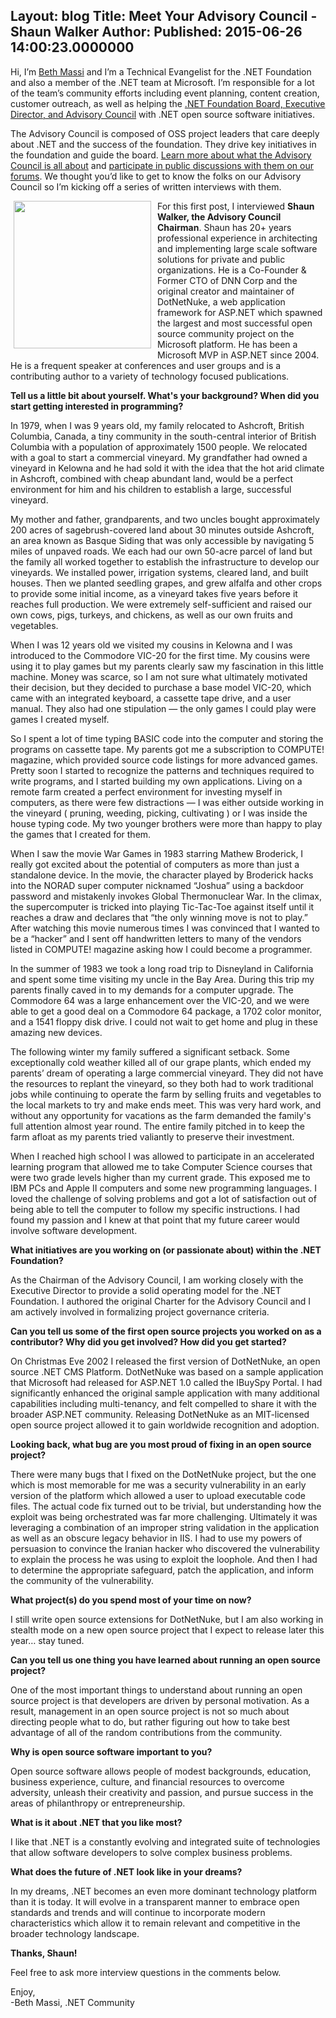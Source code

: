 Layout: blog
Title: Meet Your Advisory Council - Shaun Walker
Author: 
Published: 2015-06-26 14:00:23.0000000
---
<p>Hi, I&rsquo;m <a href="https://twitter.com/bethmassi">Beth Massi</a> and I&rsquo;m a Technical Evangelist for the .NET Foundation and also a member of the .NET team at Microsoft. I&rsquo;m responsible for a lot of the team&rsquo;s community efforts including event planning, content creation, customer outreach, as well as helping the <a href="https://www.dotnetfoundation.org/team">.NET Foundation Board, Executive Director, and Advisory Council</a> with .NET open source software initiatives.</p>

<p>The Advisory Council is composed of OSS project leaders that care deeply about .NET and the success of the foundation. They drive key initiatives in the foundation and guide the board. <a href="https://www.dotnetfoundation.org/Media/Default/Documents/net-foundation-advisory-council-proposal.pdf">Learn more about what the Advisory Council is all about</a> and <a href="http://forums.dotnetfoundation.org/c/governance/advisory-council">participate in public discussions with them on our forums</a>. We thought you&rsquo;d like to get to know the folks on our Advisory Council so I&rsquo;m kicking off a series of written interviews with them.</p>

<p><img width="220" height="236" style="background-image: none; float: left; margin: 0px 0px 0px 5px; display: inline; border-width: 0px; padding: 0px 10px 5px 0px;" alt="" src="https://www.dotnetfoundation.org/Media/Default/Images/Shaun.jpg" border="0" />For this first post, I interviewed <strong>Shaun Walker, the Advisory Council Chairman</strong>. Shaun has 20+ years professional experience in architecting and implementing large scale software solutions for private and public organizations. He is a Co-Founder &amp; Former CTO of DNN Corp and the original creator and maintainer of DotNetNuke, a web application framework for ASP.NET which spawned the largest and most successful open source community project on the Microsoft platform. He has been a Microsoft MVP in ASP.NET since 2004. He is a frequent speaker at conferences and user groups and is a contributing author to a variety of technology focused publications.</p>

<p><strong>Tell us a little bit about yourself. What's your background? When did you start getting interested in programming?</strong></p>

<p>In 1979, when I was 9 years old, my family relocated to Ashcroft, British Columbia, Canada, a tiny community in the south-central interior of British Columbia with a population of approximately 1500 people. We relocated with a goal to start a commercial vineyard. My grandfather had owned a vineyard in Kelowna and he had sold it with the idea that the hot arid climate in Ashcroft, combined with cheap abundant land, would be a perfect environment for him and his children to establish a large, successful vineyard.</p>

<p>My mother and father, grandparents, and two uncles bought approximately 200 acres of sagebrush-covered land about 30 minutes outside Ashcroft, an area known as Basque Siding that was only accessible by navigating 5 miles of unpaved roads. We each had our own 50-acre parcel of land but the family all worked together to establish the infrastructure to develop our vineyards. We installed power, irrigation systems, cleared land, and built houses. Then we planted seedling grapes, and grew alfalfa and other crops to provide some initial income, as a vineyard takes five years before it reaches full production. We were extremely self-sufficient and raised our own cows, pigs, turkeys, and chickens, as well as our own fruits and vegetables.</p>

<p>When I was 12 years old we visited my cousins in Kelowna and I was introduced to the Commodore VIC-20 for the first time. My cousins were using it to play games but my parents clearly saw my fascination in this little machine. Money was scarce, so I am not sure what ultimately motivated their decision, but they decided to purchase a base model VIC-20, which came with an integrated keyboard, a cassette tape drive, and a user manual. They also had one stipulation &mdash; the only games I could play were games I created myself.</p>

<p>So I spent a lot of time typing BASIC code into the computer and storing the programs on cassette tape. My parents got me a subscription to COMPUTE! magazine, which provided source code listings for more advanced games. Pretty soon I started to recognize the patterns and techniques required to write programs, and I started building my own applications. Living on a remote farm created a perfect environment for investing myself in computers, as there were few distractions &mdash; I was either outside working in the vineyard ( pruning, weeding, picking, cultivating ) or I was inside the house typing code. My two younger brothers were more than happy to play the games that I created for them.</p>

<p>When I saw the movie War Games in 1983 starring Mathew Broderick, I really got excited about the potential of computers as more than just a standalone device. In the movie, the character played by Broderick hacks into the NORAD super computer nicknamed &ldquo;Joshua&rdquo; using a backdoor password and mistakenly invokes Global Thermonuclear War. In the climax, the supercomputer is tricked into playing Tic-Tac-Toe against itself until it reaches a draw and declares that &ldquo;the only winning move is not to play.&rdquo; After watching this movie numerous times I was convinced that I wanted to be a &ldquo;hacker&rdquo; and I sent off handwritten letters to many of the vendors listed in COMPUTE! magazine asking how I could become a programmer.</p>

<p>In the summer of 1983 we took a long road trip to Disneyland in California and spent some time visiting my uncle in the Bay Area. During this trip my parents finally caved in to my demands for a computer upgrade. The Commodore 64 was a large enhancement over the VIC-20, and we were able to get a good deal on a Commodore 64 package, a 1702 color monitor, and a 1541 floppy disk drive. I could not wait to get home and plug in these amazing new devices.</p>

<p>The following winter my family suffered a significant setback. Some exceptionally cold weather killed all of our grape plants, which ended my parents&rsquo; dream of operating a large commercial vineyard. They did not have the resources to replant the vineyard, so they both had to work traditional jobs while continuing to operate the farm by selling fruits and vegetables to the local markets to try and make ends meet. This was very hard work, and without any opportunity for vacations as the farm demanded the family's full attention almost year round. The entire family pitched in to keep the farm afloat as my parents tried valiantly to preserve their investment.&nbsp;&nbsp;</p>

<p>When I reached high school I was allowed to participate in an accelerated learning program that allowed me to take Computer Science courses that were two grade levels higher than my current grade. This exposed me to IBM PCs and Apple II computers and some new programming languages. I loved the challenge of solving problems and got a lot of satisfaction out of being able to tell the computer to follow my specific instructions. I had found my passion and I knew at that point that my future career would involve software development.</p>

<p><strong>What initiatives are you working on (or passionate about) within the .NET Foundation?</strong></p>

<p>As the Chairman of the Advisory Council, I am working closely with the Executive Director to provide a solid operating model for the .NET Foundation. I authored the original Charter for the Advisory Council and I am actively involved in formalizing project governance criteria.</p>

<p><strong>Can you tell us some of the first open source projects you worked on as a contributor? Why did you get involved? How did you get started?</strong></p>

<p>On Christmas Eve 2002 I released the first version of DotNetNuke, an open source .NET CMS Platform. DotNetNuke was based on a sample application that Microsoft had released for ASP.NET 1.0 called the IBuySpy Portal. I had significantly enhanced the original sample application with many additional capabilities including multi-tenancy, and felt compelled to share it with the broader ASP.NET community. Releasing DotNetNuke as an MIT-licensed open source project allowed it to gain worldwide recognition and adoption.</p>

<p><strong>Looking back, what bug are you most proud of fixing in an open source project?</strong></p>

<p>There were many bugs that I fixed on the DotNetNuke project, but the one which is most memorable for me was a security vulnerability in an early version of the platform which allowed a user to upload executable code files. The actual code fix turned out to be trivial, but understanding how the exploit was being orchestrated was far more challenging. Ultimately it was leveraging a combination of an improper string validation in the application as well as an obscure legacy behavior in IIS. I had to use my powers of persuasion to convince the Iranian hacker who discovered the vulnerability to explain the process he was using to exploit the loophole. And then I had to determine the appropriate safeguard, patch the application, and inform the community of the vulnerability.</p>

<p><strong>What project(s) do you spend most of your time on now? </strong></p>

<p>I still write open source extensions for DotNetNuke, but I am also working in stealth mode on a new open source project that I expect to release later this year&hellip; stay tuned.</p>

<p><strong>Can you tell us one thing you have learned about running an open source project?</strong></p>

<p>One of the most important things to understand about running an open source project is that developers are driven by personal motivation. As a result, management in an open source project is not so much about directing people what to do, but rather figuring out how to take best advantage of all of the random contributions from the community.</p>

<p><strong>Why is open source software important to you?</strong></p>

<p>Open source software allows people of modest backgrounds, education, business experience, culture, and financial resources to overcome adversity, unleash their creativity and passion, and pursue success in the areas of philanthropy or entrepreneurship.</p>

<p><strong>What is it about .NET that you like most?</strong></p>

<p>I like that .NET is a constantly evolving and integrated suite of technologies that allow software developers to solve complex business problems.</p>

<p><strong>What does the future of .NET look like in your dreams?</strong></p>

<p>In my dreams, .NET becomes an even more dominant technology platform than it is today. It will evolve in a transparent manner to embrace open standards and trends and will continue to incorporate modern characteristics which allow it to remain relevant and competitive in the broader technology landscape.</p>

<p><strong>Thanks, Shaun!</strong></p>

<p>Feel free to ask more interview questions in the comments below.</p>

<p>Enjoy, <br />-Beth Massi, .NET Community</p>
